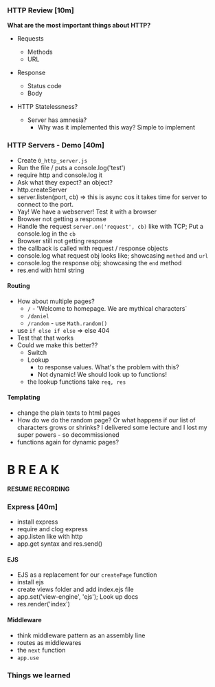 ### HTTP Review [10m]

**What are the most important things about HTTP?**

- Requests
  + Methods
  + URL

- Response
  + Status code
  + Body

- HTTP Statelessness?
  + Server has amnesia?
    - Why was it implemented this way? Simple to implement

### HTTP Servers - Demo [40m]

- Create `0_http_server.js`
- Run the file / puts a console.log('test')
- require http and console.log it
- Ask what they expect? an object?
- http.createServer
- server.listen(port, cb) => this is async cos it takes time for server to connect to the port.
- Yay! We have a webserver! Test it with a browser
- Browser not getting a response
- Handle the request `server.on('request', cb)` like with TCP; Put a console.log in the `cb`
- Browser still not getting response
- the callback is called with request / response objects
- console.log what request obj looks like; showcasing `method` and `url`
- console.log the response obj; showcasing the `end` method
- res.end with html string

#### Routing

- How about multiple pages?
  + `/` - 'Welcome to homepage. We are mythical characters`
  + `/daniel`
  + `/random` - use `Math.random()`
- use `if else if else` => else 404
- Test that that works
- Could we make this better??
  + Switch
  + Lookup
    - to response values. What's the problem with this?
    - Not dynamic! We should look up to functions!
  + the lookup functions take `req, res`


#### Templating

- change the plain texts to html pages
- How do we do the random page? Or what happens if our list of characters grows or shrinks? I delivered some lecture and I lost my super powers - so decommissioned
- functions again for dynamic pages?

# B R E A K

**RESUME RECORDING**

### Express [40m]

- install express
- require and clog express
- app.listen like with http
- app.get syntax and res.send()


#### EJS

- EJS as a replacement for our `createPage` function
- install ejs
- create views folder and add index.ejs file
- app.set('view-engine', 'ejs'); Look up docs
- res.render('index')


#### Middleware

- think middleware pattern as an assembly line
- routes as middlewares
- the `next` function
- `app.use`


### Things we learned